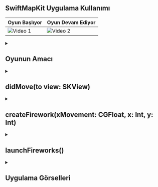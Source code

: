 ## SwiftMapKit Uygulama Kullanımı
| Oyun Başlıyor | Oyun Devam Ediyor |
|---------|---------|
| ![Video 1](https://github.com/user-attachments/assets/81c493fd-c283-45d4-b85a-085b353e0177) | ![Video 2](https://github.com/user-attachments/assets/7731ed1f-cf52-420a-a627-9f0a4dbb5936) |

 <details>
    <summary><h2>Oyunun Amacı</h2></summary>
    Proje Amacı
   Bu oyun, oyuncuların renkli havai fişekleri patlatmak için doğru stratejiyi kullanmalarını gerektiren bir mobil oyunudur. Oyuncu, ekranda rastgele patlayan havai fişekleri seçip patlatarak puan kazanmaya çalışır. Hedef, ekranı doğru renkli havai fişeklerle doldurmak ve mümkün olduğunca fazla sayıda havai fişek patlatarak yüksek puanlar elde etmektir.
   Her seferinde farklı bir yöne giden havai fişekler ortaya çıkar, bu nedenle oyuncunun doğru zamanlamayı yaparak en yüksek puanı elde etmesi için dikkatli olması gerekir. Birden fazla havai fişeği aynı anda patlatmak, daha yüksek puanlar kazandırır.
   Oyun, hızlı refleksler ve doğru renk seçimleri yapabilme yeteneğini test eder ve oyuncuları eğlenceli bir şekilde meydan okur.
  </details>  

  <details>
    <summary><h2>didMove(to view: SKView)</h2></summary>
    didMove(to:): Bu fonksiyon, sahne ilk yüklendiğinde çalışır. Yani oyun başladığında yapılacak ayarlamalar burada yapılır.
    background: Arka plan görüntüsünü yükler ve sahnenin ortasına yerleştirir.
    position: Arka planın merkezde (512, 384) konumlandırılmasını sağlar.
    blendMode: Blend modunu .replace yaparak arka planın düzgün bir şekilde görünmesini sağlar.
    zPosition: Arka planın diğer öğelerin arkasında kalması için -1 olarak ayarlanır.
    gameTimer: 6 saniyede bir launchFireworks fonksiyonunu çağırmak için bir zamanlayıcı oluşturur. Bu, havai fişeklerin periyodik olarak başlatılmasını sağlar
    
    ```
    override func didMove(to view: SKView) {
    let background = SKSpriteNode(imageNamed: "background")
    background.position = CGPoint(x: 512, y: 384)
    background.blendMode = .replace
    background.zPosition = -1
    addChild(background)
    
    gameTimer = Timer.scheduledTimer(timeInterval: 6, target: self, selector: #selector(launchFireworks), userInfo: nil, repeats: true)
     }




    ```
  </details> 

  <details>
    <summary><h2>createFirework(xMovement: CGFloat, x: Int, y: Int)</h2></summary>
    node: Havai fişeği temsil eden bir SKNode nesnesi oluşturur.
    firework: Görsel olarak havai fişeği temsil eden SKSpriteNode.
    colorBlendFactor: Renk karıştırma faktörünü 1 yaparak renklerin tam olarak uygulanmasını sağlar.
     name: Havai fişeği seçilebilir hale getirmek için adını "firework" olarak ayarlar.
     switch: Havai fişeklerin rastgele olarak cyan, green veya red renklerinden birine sahip olmasını sağlar.
     path ve move: Havai fişeğin hareket edeceği yolu tanımlar.
     move: Havai fişeğin yukarı doğru (1000 piksel) belirli bir hızda hareket etmesini sağlar.
    emitter: Havai fişeğin alt kısmına, ateşleme efektini gösteren bir parçacık sistemi ekler.
    fireworks.append(node): Yeni oluşturulan havai fişeği fireworks dizisine ekler.
    addChild(node): Havai fişeği sahneye ekler.

    
    ```
     func createFirework(xMovement: CGFloat , x: Int , y: Int) {
    let node = SKNode()
    node.position = CGPoint(x: x, y: y)
    
    let firework = SKSpriteNode(imageNamed: "rocket")
    firework.colorBlendFactor = 1
    firework.name = "firework"
    node.addChild(firework)
    
    switch Int.random(in: 0...2) {
    case 0:
        firework.color = .cyan
    case 1:
        firework.color = .green
    default:
        firework.color = .red
    }
    
    let path = UIBezierPath()
    path.move(to: .zero)
    path.addLine(to: CGPoint(x: xMovement, y: 1000))
    let move = SKAction.follow(path.cgPath, asOffset: true, orientToPath: true, speed: 200)
    node.run(move)
    
    if let emitter = SKEmitterNode(fileNamed: "fuse") {
        emitter.position = CGPoint(x: 0, y: -22)
        node.addChild(emitter)
    }
    fireworks.append(node)
    addChild(node)
    }

    ```
  </details> 

  <details>
    <summary><h2>launchFireworks()</h2></summary>
   movementAmount: Havai fişeklerin sağa veya sola hareket etmesi için mesafe değeri.
    switch: Havai fişeklerin 4 farklı şekilde fırlatılmasını sağlar:
    case 0: Havai fişekler ekrandan yukarı doğru düz bir çizgi halinde fırlatılır.
     case 1: Havai fişekler yukarı doğru hafif bir eğimle sağa ve sola hareket ederek fırlatılır.
     case 2: Havai fişekler ekranın solundan yukarı doğru çapraz bir çizgi halinde fırlatılır.
     case 3: Havai fişekler ekranın sağından yukarı doğru çapraz bir çizgi halinde fırlatılır.
    
    ```
         @objc func launchFireworks() {
    let movementAmount: CGFloat = 1800
    switch Int.random(in: 0...3) {
    case 0:
        createFirework(xMovement: 0, x: 512, y: bottomEdge)
        createFirework(xMovement: 0, x: 512 - 200, y: bottomEdge)
        createFirework(xMovement: 0, x: 512 - 100, y: bottomEdge)
        createFirework(xMovement: 0, x: 512 + 100, y: bottomEdge)
        createFirework(xMovement: 0, x: 512 + 200, y: bottomEdge)
    case 1:
        createFirework(xMovement: 0, x: 512, y: bottomEdge)
        createFirework(xMovement: -200, x: 512 - 200, y: bottomEdge)
        createFirework(xMovement: -100, x: 512 - 100, y: bottomEdge)
        createFirework(xMovement: 100, x: 512 + 100, y: bottomEdge)
        createFirework(xMovement: 200, x: 512 + 200, y: bottomEdge)
    case 2:
        createFirework(xMovement: movementAmount, x: leftEdge, y: bottomEdge + 400)
        createFirework(xMovement: movementAmount, x: leftEdge, y: bottomEdge + 300)
        createFirework(xMovement: movementAmount, x: leftEdge, y: bottomEdge + 200)
        createFirework(xMovement: movementAmount, x: leftEdge, y: bottomEdge + 100)
        createFirework(xMovement: movementAmount, x: leftEdge, y: bottomEdge)
    case 3:
        createFirework(xMovement: -movementAmount, x: rightEdge, y: bottomEdge + 400)
        createFirework(xMovement: -movementAmount, x: rightEdge, y: bottomEdge + 300)
        createFirework(xMovement: -movementAmount, x: rightEdge, y: bottomEdge + 200)
        createFirework(xMovement: -movementAmount, x: rightEdge, y: bottomEdge + 100)
        createFirework(xMovement: -movementAmount, x: rightEdge, y: bottomEdge)
    default:
        break
    }
    }



    
    ```
  </details> 


  

  


<details>
    <summary><h2>Uygulama Görselleri </h2></summary>
    
    
 <table style="width: 100%;">
    <tr>
        <td style="text-align: center; width: 16.67%;">
            <h4 style="font-size: 14px;">Oyundan Gorseller 1</h4>
            <img src="https://github.com/user-attachments/assets/cd6e6055-e710-4b12-bf0e-25092763264e" style="width: 100%; height: auto;">
        </td>
        <td style="text-align: center; width: 16.67%;">
            <h4 style="font-size: 14px;">Oyundan Gorseller 2</h4>
            <img src="https://github.com/user-attachments/assets/cffc0627-2946-46ae-9a11-5720f86ac30d" style="width: 100%; height: auto;">
        </td>
    </tr>
</table>
  </details> 
